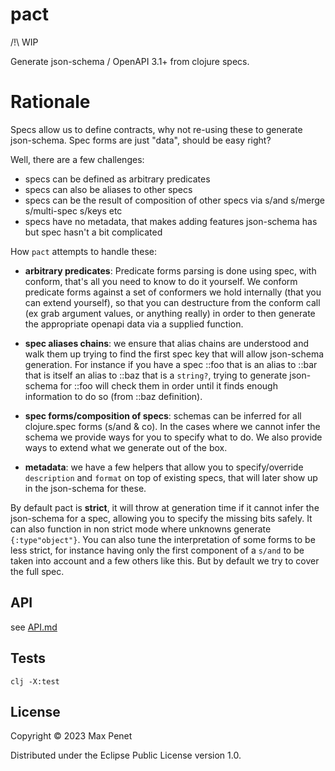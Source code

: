 # pact

/!\ WIP

Generate json-schema / OpenAPI 3.1+ from clojure specs.

# Rationale

Specs allow us to define contracts, why not re-using these to generate
json-schema. Spec forms are just "data", should be easy right? 

Well, there are a few challenges:
* specs can be defined as arbitrary predicates
* specs can also be aliases to other specs
* specs can be the result of composition of other specs via s/and s/merge
  s/multi-spec s/keys etc
* specs have no metadata, that makes adding features json-schema has but spec
  hasn't a bit complicated

How `pact` attempts to handle these:

* **arbitrary predicates**: Predicate forms parsing is done using spec, with
  conform, that's all you need to know to do it yourself. We conform predicate
  forms against a set of conformers we hold internally (that you can extend
  yourself), so that you can destructure from the conform call (ex grab argument
  values, or anything really) in order to then generate the appropriate openapi
  data via a supplied function.
  
* **spec aliases chains**: we ensure that alias chains are understood and walk them
  up trying to find the first spec key that will allow json-schema
  generation. For instance if you have a spec ::foo that is an alias to ::bar
  that is itself an alias to ::baz that is a `string?`, trying to generate
  json-schema for ::foo will check them in order until it finds enough
  information to do so (from ::baz definition).
  
* **spec forms/composition of specs**: schemas can be inferred for all clojure.spec forms (s/and & co). In the cases
  where we cannot infer the schema we provide ways for you to specify what to
  do. We also provide ways to extend what we generate out of the box.
  
* **metadata**: we have a few helpers that allow you to specify/override
  `description` and `format` on top of existing specs, that will later show up
  in the json-schema for these.
  
By default pact is **strict**, it will throw at generation time if it cannot infer
the json-schema for a spec, allowing you to specify the missing bits safely. It
can also function in non strict mode where unknowns generate `{:type"object"}`. 
You can also tune the interpretation of some forms to be less strict, for
instance having only the first component of a `s/and` to be taken into account
and a few others like this. But by default we try to cover the full spec.

## API 

see [API.md](API.md)

## Tests

`clj -X:test`

## License 

Copyright © 2023 Max Penet

Distributed under the Eclipse Public License version 1.0.
